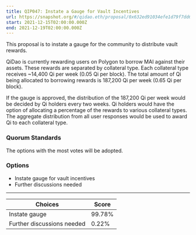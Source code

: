 ```yaml
---
title: QIP047: Instate a Gauge for Vault Incentives
url: https://snapshot.org/#/qidao.eth/proposal/0x632ed91034efe1d79f7dd61db1a64cd10ffa1d5e1a0dda5c839cdd2cfdf22807
start: 2021-12-15T02:00:00.000Z
end: 2021-12-19T02:00:00.000Z
---
```

This proposal is to instate a gauge for the community to distribute vault rewards.

QiDao is currently rewarding users on Polygon to borrow MAI against their assets. These rewards are separated by collateral type. Each collateral type receives ~14,400 Qi per week (0.05 Qi per block). The total amount of Qi being allocated to borrowing rewards is 187,200 Qi per week (0.65 Qi per block).

If the gauge is approved, the distribution of the 187,200 Qi per week would be decided by Qi holders every two weeks. Qi holders would have the option of allocating a percentage of the rewards to various collateral types. The aggregate distribution from all user responses would be used to award Qi to each collateral type.

### Quorum Standards

The options with the most votes will be adopted.

### Options

* Instate gauge for vault incentives
* Further discussions needed
---
| Choices | Score |
| --- | --- |
| Instate gauge | 99.78% |
| Further discussions needed | 0.22% |

